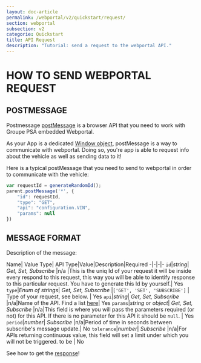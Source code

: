 ```yaml
---
layout: doc-article
permalink: /webportal/v2/quickstart/request/
section: webportal
subsection: v2
categorie: Quickstart
title: API Request
description: "Tutorial: send a request to the webportal API."
---
```


# HOW TO SEND WEBPORTAL REQUEST

## POSTMESSAGE

Postmessage [postMessage](https://developer.mozilla.org/en-US/docs/Web/API/Window/postMessage) is a browser API that you need to work with Groupe PSA embedded Webportal.

As your App is a dedicated [Window object](https://developer.mozilla.org/en-US/docs/Web/API/Window), postMessage is a way to communicate with webportal. Doing so, you're app is able to request info about the vehicle as well as sending data to it!

Here is a typical postMessage that you need to send to webportal in order to communicate with the vehicle:

```js
var requestId = generateRandomId();
parent.postMessage('*', {
    "id": requestId,
    "type": "GET",
    "api": "configuration.VIN",
    "params": null
})
```

## MESSAGE FORMAT

Description of the message:

Name| Value Type| API Type|Value|Description|Required
-|-|-|-
`id`|*string*| *Get, Set, Subscribe* |n/a |This is the uniq Id of your request it will be inside every respond to this request, this way you will be able to identify response to this particular request. You have to generate this Id by yourself.| Yes
`type`|*Enum of strings*| *Get, Set, Subscribe* |`['GET', 'SET', 'SUBSCRIBE']` | Type of your request, see below. | Yes
`api`|*string*| *Get, Set, Subscribe* |n/a|Name of the API. Find a list [here]({{site.baseurl}}/webportal/v2/api-reference/list/#article)| Yes
`params`|*string* or *object*| *Get, Set, Subscribe* |n/a|This field is where you will pass the parameters required (or not) for this API. If there is no parameter for this API it should be `null`. | Yes
`period`|*number*| *Subscribe* |n/a|Period of time in seconds between subscribe's message update.| No
`tolerance`|*number*| *Subscribe* |n/a|For APIs returning continuous value, this field will set a limit under which you will not be triggered. to be | No

See how to get the [response]({{site.baseurl}}/webportal/v2/quickstart/response/#article)!